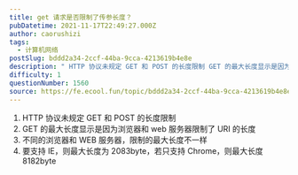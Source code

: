 ```yaml
---
title: get 请求是否限制了传参长度？
pubDatetime: 2021-11-17T22:49:27.000Z
author: caorushizi
tags:
  - 计算机网络
postSlug: bddd2a34-2ccf-44ba-9cca-4213619b4e8e
description: " HTTP 协议未规定 GET 和 POST 的长度限制 GET 的最大长度显示是因为浏览器和 web 服务器限制了 URI 的长度 不同的浏览器和 WEB 服务器，限制的最大长度不一样 要支持 IE，则最大长度为 2083byte，若只支持 Chrome，则最大长度 8182byte "
difficulty: 1
questionNumber: 1560
source: https://fe.ecool.fun/topic/bddd2a34-2ccf-44ba-9cca-4213619b4e8e
---
```


1. HTTP 协议未规定 GET 和 POST 的长度限制
2. GET 的最大长度显示是因为浏览器和 web 服务器限制了 URI 的长度
3. 不同的浏览器和 WEB 服务器，限制的最大长度不一样
4. 要支持 IE，则最大长度为 2083byte，若只支持 Chrome，则最大长度 8182byte
